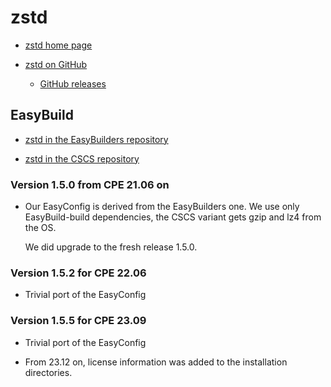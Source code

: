 # zstd

  * [zstd home page](https://facebook.github.io/zstd)

  * [zstd on GitHub](https://github.com/facebook/zstd)

      * [GitHub releases](https://github.com/facebook/zstd/releases/)


## EasyBuild

  * [zstd in the EasyBuilders repository](https://github.com/easybuilders/easybuild-easyconfigs/tree/develop/easybuild/easyconfigs/z/zstd)

  * [zstd in the CSCS repository](https://github.com/eth-cscs/production/tree/master/easybuild/easyconfigs/z/zstd)


### Version 1.5.0 from CPE 21.06 on

  * Our EasyConfig is derived from the EasyBuilders one. We use only EasyBuild-build
    dependencies, the CSCS variant gets gzip and lz4 from the OS.

    We did upgrade to the fresh release 1.5.0.


### Version 1.5.2 for CPE 22.06

  * Trivial port of the EasyConfig


### Version 1.5.5 for CPE 23.09

  * Trivial port of the EasyConfig

  * From 23.12 on, license information was added to the installation directories.

